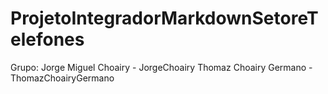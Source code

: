 # ProjetoIntegradorMarkdownSetoreTelefones
Grupo: Jorge Miguel Choairy - JorgeChoairy 
       Thomaz Choairy Germano - ThomazChoairyGermano
